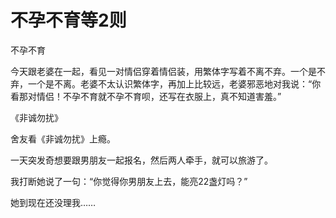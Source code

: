 # 不孕不育等2则

不孕不育

今天跟老婆在一起，看见一对情侣穿着情侣装，用繁体字写着不离不弃。一个是不弃，一个是不离。老婆不太认识繁体字，再加上比较远，老婆邪恶地对我说：“你看那对情侣！不孕不育就不孕不育呗，还写在衣服上，真不知道害羞。”

《非诚勿扰》

舍友看《非诚勿扰》上瘾。

一天突发奇想要跟男朋友一起报名，然后两人牵手，就可以旅游了。

我打断她说了一句：“你觉得你男朋友上去，能亮22盏灯吗？”

她到现在还没理我……